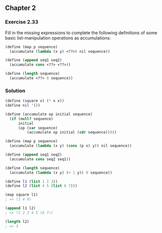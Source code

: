 ## Chapter 2

### Exercise 2.33

Fill in the missing expressions to complete the following definitions of some basic list-manipulation operations as accumulations:

```scheme
(define (map p sequence)
  (accumulate (lambda (x y) <??>) nil sequence))

(define (append seq1 seq2)
  (accumulate cons <??> <??>))

(define (length sequence)
  (accumulate <??> 0 sequence))
```

### Solution

```scheme
(define (square x) (* x x))
(define nil '())

(define (accumulate op initial sequence)
  (if (null? sequence)
      initial
      (op (car sequence)
          (accumulate op initial (cdr sequence)))))

(define (map p sequence)
  (accumulate (lambda (x y) (cons (p x) y)) nil sequence))

(define (append seq1 seq2)
  (accumulate cons seq2 seq1))

(define (length sequence)
  (accumulate (lambda (x y) (+ 1 y)) 0 sequence))

(define l1 (list 1 2 3))
(define l2 (list 4 5 (list 6 7)))

(map square l1)
; => (1 4 9)

(append l1 l2)
; => (1 2 3 4 5 (6 7))

(length l2)
; => 3
```

